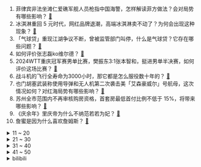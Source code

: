 1. 菲律宾非法坐滩仁爱礁军舰人员枪指中国海警，怎样解读菲方做法？会对局势有哪些影响？ [:link:](https://www.zhihu.com/question/657899021)
2. 冰淇淋重回 5 元时代，网红品牌退潮，高端冰淇淋卖不动了？为何会出现这种现象？ [:link:](https://www.zhihu.com/question/657904002)
3. 「气球贷」重现江湖争议不断，曾被监管部门叫停，什么是气球贷？它存在哪些问题？ [:link:](https://www.zhihu.com/question/657888790)
4. 如何评价张志磊ko维尔德？ [:link:](https://www.zhihu.com/question/657889882)
5. 2024WTT重庆冠军赛男单比赛，樊振东3:1张本智和，挺进男单半决赛，如何评价这场比赛？ [:link:](https://www.zhihu.com/question/657906561)
6. 战斗机的飞行全寿命为3000小时，那它都是怎么服役数十年的？ [:link:](https://www.zhihu.com/question/653335768)
7. 也门胡塞武装称使用导弹和无人机第二次袭击美「艾森豪威尔」号航母，这次情况如何？对红海局势有哪些影响？ [:link:](https://www.zhihu.com/question/657888938)
8. 苏州全市范围内不再审核购房资格，首套房最低首付比例不低于 15%，将带来哪些影响？ [:link:](https://www.zhihu.com/question/657905025)
9. 《庆余年》里庆帝为什么不纳范若若为妃？ [:link:](https://www.zhihu.com/question/371498382)
10. 詹蜜是因为什么喜欢詹姆斯？ [:link:](https://www.zhihu.com/question/657911741)
<details>
<summary>11 ~ 20</summary>

11. 印度出现极端高温，大选中至少 19 名官员被热死，极端高温出现的原因是什么？还会造成哪些影响？ [:link:](https://www.zhihu.com/question/657887610)
12. 如何看待蔚来 4-5 月突然爆单？背后原因有哪些？ [:link:](https://www.zhihu.com/question/657647048)
13. EDU邮箱在中国被滥用到什么程度？ [:link:](https://www.zhihu.com/question/45555005)
14. 都说美国去工业化了，那美国人都做什么工作啊? [:link:](https://www.zhihu.com/question/641603330)
15. 一个普通家庭，一年存款多少算合理？ [:link:](https://www.zhihu.com/question/305723555)
16. 巴雷特对大宗师真的有用吗？庆余年2叶流云这一下让我十分怀疑？ [:link:](https://www.zhihu.com/question/657705637)
17. 董明珠称「打工人想要休闲可以辞职，我三十几年没休息过，觉得很幸福」，怎样看待她的观点？ [:link:](https://www.zhihu.com/question/657858559)
18. 特斯拉 FSD 或将在中国引入订阅制，价格每月约711元人民币，你怎么看待此事？你会选择购买吗？ [:link:](https://www.zhihu.com/question/657755355)
19. “政由葛氏，祭则寡人”刘禅那么信任诸葛亮，为什么还死抓着祭祀的权利不放？ [:link:](https://www.zhihu.com/question/657539817)
20. 断眉现在在欧美是什么咖位？ [:link:](https://www.zhihu.com/question/657781101)
</details>
<details>
<summary>21 ~ 30</summary>

21. 如何评价「浪姐 5」《乘风 2024》第七期？ [:link:](https://www.zhihu.com/question/657752966)
22. 上海一艺术展把宠物拆家做成艺术品，如果有一天宠物拆不动了，你会想念它们吗？ [:link:](https://www.zhihu.com/question/657900384)
23. 57 岁「高考钉子户」梁实备战第 28 次考试，目标锁定川大，称或是最后一次了，怎样看待他的坚持？ [:link:](https://www.zhihu.com/question/657810499)
24. 2024 LPL 夏季赛RA 0:2 TES，如何评价这场比赛？ [:link:](https://www.zhihu.com/question/657916628)
25. 结婚后，有哪些是你才明白的道理？ [:link:](https://www.zhihu.com/question/657698103)
26. 克罗斯自宣退役，皇马中场该如何配置？ [:link:](https://www.zhihu.com/question/656791051)
27. 如何评价Mygo!!!!!这个乐队？ [:link:](https://www.zhihu.com/question/636442892)
28. 请分享一下你家宠物最可爱的照片？ [:link:](https://www.zhihu.com/question/653438997)
29. 如何评价INFJ? [:link:](https://www.zhihu.com/question/426053648)
30. 《庆余年》中的影子是谁？ [:link:](https://www.zhihu.com/question/657025101)
</details>
<details>
<summary>31 ~ 40</summary>

31. 邻居不好相处，怎么解决？ [:link:](https://www.zhihu.com/question/654770267)
32. 年近四十，一无所成。好心人，留下一句你的人生忠告吧? [:link:](https://www.zhihu.com/question/654724467)
33. 结合历史上继后那拉氏的真实经历，如懿传该怎么改才合理？ [:link:](https://www.zhihu.com/question/657741204)
34. 皇马又一次夺得欧冠，对C罗地位有什么影响? [:link:](https://www.zhihu.com/question/657867554)
35. 你见过的最离谱的外国人名音译是什么？ [:link:](https://www.zhihu.com/question/22516872)
36. 物理系的同学们，你们是如何找到自己的研究方向的？ [:link:](https://www.zhihu.com/question/539565187)
37. 有哪些祝福高考的封神古诗词？ [:link:](https://www.zhihu.com/question/657221633)
38. 盐的咸味从哪里来？还有哪些能产生「咸味」的物质？ [:link:](https://www.zhihu.com/question/657329862)
39. 孩子记性差，总是丢三落四该怎么办？ [:link:](https://www.zhihu.com/question/657695719)
40. 跑步用的运动耳机有哪些值得推荐？ [:link:](https://www.zhihu.com/question/623709049)
</details>
<details>
<summary>41 ~ 50</summary>

41. 怎么让孩子懂得主动学习？ [:link:](https://www.zhihu.com/question/657427793)
42. 学物理一定要上985吗？ [:link:](https://www.zhihu.com/question/657778142)
43. LLM（大语言模型）无法对数字进行准确运算的底层原因是什么？ [:link:](https://www.zhihu.com/question/654932431)
44. 5 月份北京二手房成交量增至 1.34 万套，同比增长 3.1%，如何解读这一数据？下半年走势如何？ [:link:](https://www.zhihu.com/question/657835671)
45. 有人能真正读完二十四史吗？ [:link:](https://www.zhihu.com/question/655502786)
46. 人要改变自己该干什么？ [:link:](https://www.zhihu.com/question/648649223)
47. 摆脱精神内耗的最佳方法是什么？ [:link:](https://www.zhihu.com/question/651268196)
48. 如何评价吴谨言、王星越主演的古装剧《墨雨云间》？ [:link:](https://www.zhihu.com/question/657897959)
49. 想入门胡塞尔哲学，有推荐的书单和阅读顺序吗？ [:link:](https://www.zhihu.com/question/584067577)
50. 如何评价杰弗里.萨克斯？ [:link:](https://www.zhihu.com/question/268155852)
</details><details>
<summary>bilibili</summary>

</details>